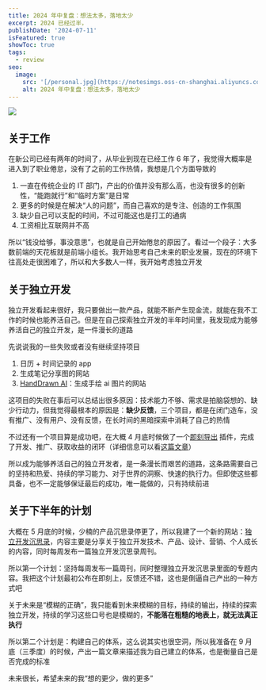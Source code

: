 ```yaml
---
title: 2024 年中复盘：想法太多，落地太少
excerpt: 2024 已经过半，
publishDate: '2024-07-11'
isFeatured: true
showToc: true
tags:
  - review
seo:
  image:
    src: '[/personal.jpg](https://notesimgs.oss-cn-shanghai.aliyuncs.com/img/202407041557522.jpg)'
    alt: 2024 年中复盘：想法太多，落地太少
---
```


![](https://notesimgs.oss-cn-shanghai.aliyuncs.com/img/202407041557522.jpg)

<!-- toc -->

## 关于工作

在新公司已经有两年的时间了，从毕业到现在已经工作 6 年了，我觉得大概率是进入到了职业倦怠，没有了之前的工作热情，我想是几个方面导致的

1. 一直在传统企业的 IT 部门，产出的价值并没有那么高，也没有很多的创新性，“能跑就行”和“临时方案”是日常
2. 更多的时候是在解决“人的问题”，而自己喜欢的是专注、创造的工作氛围
3. 缺少自己可以支配的时间，不过可能这也是打工的通病
4. 工资相比互联网并不高

所以“钱没给够，事没意思”，也就是自己开始倦怠的原因了。看过一个段子：大多数前端的天花板就是前端小组长。我开始思考自己未来的职业发展，现在的环境下往高处走很困难了，所以和大多数人一样，我开始考虑独立开发

## 关于独立开发

独立开发看起来很好，我只要做出一款产品，就能不断产生现金流，就能在我不工作的时候也能养活自己。但是在自己探索独立开发的半年时间里，我发现成为能够养活自己的独立开发，是一件漫长的道路

先说说我的一些失败或者没有继续坚持项目

1. 日历 + 时间记录的 app
2. 生成笔记分享图的网站
3. [HandDrawn AI](https://handdrawn.ai)：生成手绘 ai 图片的网站

这项目的失败在事后可以总结出很多原因：技术能力不够、需求是拍脑袋想的、缺少行动力，但我觉得最根本的原因是：**缺少反馈**，三个项目，都是在闭门造车，没有推广、没有用户、没有反馈，在长时间的黑暗探索中消耗了自己的热情

不过还有一个项目算是成功吧，在大概 4 月底时候做了一个[即刻导出](https://jike-export.wujieli.com/) 插件，完成了开发、推广、获取收益的闭环（详细信息可以看[这篇文章](https://www.wujieli.com/projects/jike-export/)）

所以成为能够养活自己的独立开发者，是一条漫长而艰苦的道路，这条路需要自己的坚持和热爱、持续的学习能力、对于世界的洞察、快速的执行力。但即使这些都具备，也不一定能够保证最后的成功，唯一能做的，只有持续前进

## 关于下半年的计划

大概在 5 月底的时候，少楠的产品沉思录停更了，所以我建了一个新的网站：[独立开发沉思录](https://hackthinking.com)，内容主要是分享关于独立开发技术、产品、设计、营销、个人成长的内容，同时每周发布一篇独立开发沉思录周刊。

所以第一个计划：坚持每周发布一篇周刊，同时整理独立开发沉思录里面的专题内容。我把这个计划最初公布在即刻上，反馈还不错，这也是倒逼自己产出的一种方式吧

关于未来是“模糊的正确”，我只能看到未来模糊的目标，持续的输出，持续的探索独立开发，持续的学习这些口号也是模糊的，**不能落在粗糙的地表上，就无法真正执行**

所以第二个计划是：构建自己的体系，这么说其实也很空洞，所以我准备在 9 月底（三季度）的时候，产出一篇文章来描述我为自己建立的体系，也是衡量自己是否完成的标准

未来很长，希望未来的我“想的更少，做的更多”
